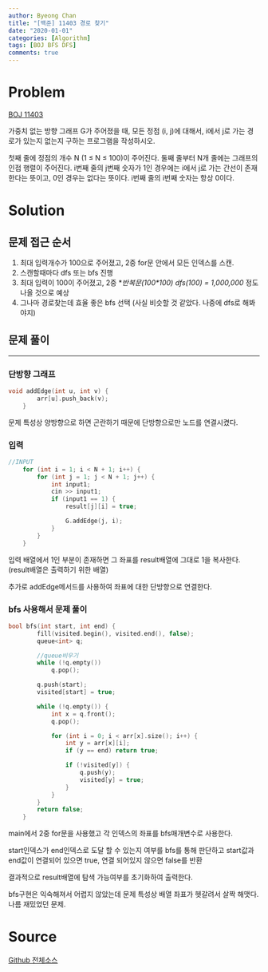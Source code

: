 ```yaml
---
author: Byeong Chan
title: "[백준] 11403 경로 찾기"
date: "2020-01-01"
categories: [Algorithm]
tags: [BOJ BFS DFS]
comments: true
---
```


# Problem

[BOJ 11403](https://www.acmicpc.net/problem/11403)

가중치 없는 방향 그래프 G가 주어졌을 때, 모든 정점 (i, j)에 대해서, i에서 j로 가는 경로가 있는지 없는지 구하는 프로그램을 작성하시오.

첫째 줄에 정점의 개수 N (1 ≤ N ≤ 100)이 주어진다. 둘째 줄부터 N개 줄에는 그래프의 인접 행렬이 주어진다. i번째 줄의 j번째 숫자가 1인 경우에는 i에서 j로 가는 간선이 존재한다는 뜻이고, 0인 경우는 없다는 뜻이다. i번째 줄의 i번째 숫자는 항상 0이다.

# Solution

## 문제 접근 순서

1. 최대 입력개수가 100으로 주어졌고, 2중 for문 안에서 모든 인덱스를 스캔.
2. 스캔할때마다 dfs 또는 bfs 진행
3. 최대 입력이 100이 주어졌고, 2중 **반복문(100*100) *dfs(100) = 1,000,000** 정도 나올 것으로 예상
4. 그나마 경로찾는데 효율 좋은 bfs 선택 (사실 비슷할 것 같았다. 나중에 dfs로 해봐야지)

## 문제 풀이

---

### 단방향 그래프

```cpp
void addEdge(int u, int v) {
		arr[u].push_back(v);
	}
```

문제 특성상 양방향으로 하면 곤란하기 때문에 단방향으로만 노드를 연결시켰다.

### 입력

```cpp
//INPUT
	for (int i = 1; i < N + 1; i++) {
		for (int j = 1; j < N + 1; j++) {
			int input1;
			cin >> input1;
			if (input1 == 1) {
				result[j][i] = true;

				G.addEdge(j, i);
			}
		}
	}
```

입력 배열에서 1인 부분이 존재하면 그 좌표를 result배열에 그대로 1을 복사한다.
(result배열은 출력하기 위한 배열)

추가로 addEdge메서드를 사용하여 좌표에 대한 단방향으로 연결한다.

### bfs 사용해서 문제 풀이

```cpp
bool bfs(int start, int end) {
		fill(visited.begin(), visited.end(), false);
		queue<int> q;

		//queue비우기
		while (!q.empty())
			q.pop();

		q.push(start);
		visited[start] = true;

		while (!q.empty()) {
			int x = q.front();
			q.pop();

			for (int i = 0; i < arr[x].size(); i++) {
				int y = arr[x][i];
				if (y == end) return true;

				if (!visited[y]) {
					q.push(y);
					visited[y] = true;
				}
			}
		}
		return false;
	}
```

main에서 2중 for문을 사용했고 각 인덱스의 좌표를 bfs매개변수로 사용한다.

start인덱스가 end인덱스로 도달 할 수 있는지 여부를 bfs를 통해 판단하고 start값과 end값이 연결되어 있으면 true, 연결 되어있지 않으면 false를 반환

결과적으로 result배열에 탐색 가능여부를 초기화하여 출력한다.

bfs구현은 익숙해져서 어렵지 않았는데 문제 특성상 배열 좌표가 헷갈려서 살짝 해맷다. 나름 재밌었던 문제.

# Source

[Github 전체소스](https://github.com/MinByeongChan/myMBC/blob/master/Codetest/baekjoon/11403_FindAPath.cpp)
